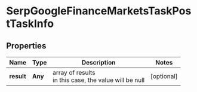 # SerpGoogleFinanceMarketsTaskPostTaskInfo


## Properties

| Name | Type | Description | Notes |
|------------ | ------------- | ------------- | -------------|
**result** | **Any** | array of results<br>in this case, the value will be null |[optional]|